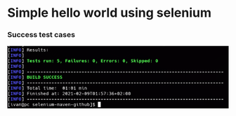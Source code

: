 # Simple hello world using selenium


### Success test cases
![img](./forReadme/successTestCases.png "")